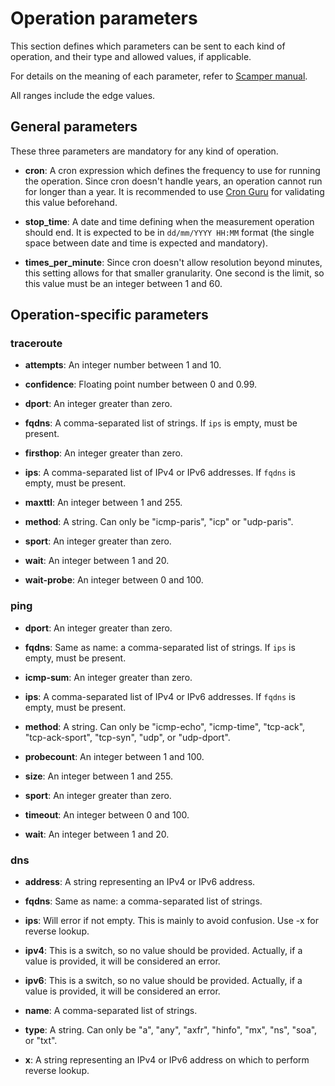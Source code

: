 # Operation parameters

This section defines which parameters can be sent to each kind of operation, and their type and allowed values, if applicable.

For details on the meaning of each parameter, refer to [Scamper manual](https://www.caida.org/tools/measurement/scamper/man/scamper.1.pdf).

All ranges include the edge values.

## General parameters

These three parameters are mandatory for any kind of operation.

* **cron**: A cron expression which defines the frequency to use for running the operation. Since cron doesn't handle years, an operation cannot run for longer than a year. It is recommended to use [Cron Guru](https://crontab.guru/) for validating this value beforehand.

* **stop_time**: A date and time defining when the measurement operation should end. It is expected to be in `dd/mm/YYYY HH:MM` format (the single space between date and time is expected and mandatory).

* **times_per_minute**: Since cron doesn't allow resolution beyond minutes, this setting allows for that smaller granularity. One second is the limit, so this value must be an integer between 1 and 60.

## Operation-specific parameters

### traceroute

* **attempts**: An integer number between 1 and 10.

* **confidence**: Floating point number between 0 and 0.99.

* **dport**: An integer greater than zero.

* **fqdns**: A comma-separated list of strings. If `ips` is empty, must be present.

* **firsthop**: An integer greater than zero.

* **ips**: A comma-separated list of IPv4 or IPv6 addresses. If `fqdns` is empty, must be present.

* **maxttl**: An integer between 1 and 255.

* **method**: A string. Can only be "icmp-paris", "icp" or "udp-paris".

* **sport**: An integer greater than zero.

* **wait**: An integer between 1 and 20.

* **wait-probe**: An integer between 0 and 100.

### ping

* **dport**: An integer greater than zero.

* **fqdns**: Same as name: a comma-separated list of strings. If `ips` is empty, must be present.

* **icmp-sum**: An integer greater than zero.

* **ips**: A comma-separated list of IPv4 or IPv6 addresses. If `fqdns` is empty, must be present.

* **method**: A string. Can only be "icmp-echo", "icmp-time", "tcp-ack", "tcp-ack-sport", "tcp-syn", "udp", or "udp-dport".

* **probecount**: An integer between 1 and 100.

* **size**: An integer between 1 and 255.

* **sport**: An integer greater than zero.

* **timeout**: An integer between 0 and 100.

* **wait**: An integer between 1 and 20.

### dns

* **address**: A string representing an IPv4 or IPv6 address.

* **fqdns**: Same as name: a comma-separated list of strings.

* **ips**: Will error if not empty. This is mainly to avoid confusion. Use -x for reverse lookup.

* **ipv4**: This is a switch, so no value should be provided. Actually, if a value is provided, it will be considered an error.

* **ipv6**: This is a switch, so no value should be provided. Actually, if a value is provided, it will be considered an error.

* **name**: A comma-separated list of strings.

* **type**: A string. Can only be "a", "any", "axfr", "hinfo", "mx", "ns", "soa", or "txt".

* **x**: A string representing an IPv4 or IPv6 address on which to perform reverse lookup.
